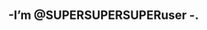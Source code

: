 -I’m @SUPERSUPERSUPERuser
-.
- 



<!---
SUPERSUPERSUPERuser/SUPERSUPERSUPERuser is a ✨ special ✨ repository because its `README.md` (this file) appears on your GitHub profile.
You can click the Preview link to take a look at your changes.
--->
